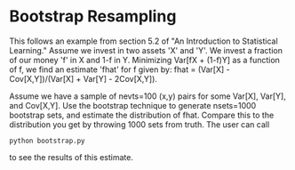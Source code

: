 # Bootstrap Resampling

This follows an example from section 5.2 of "An Introduction to Statistical
Learning." Assume we invest in two assets 'X' and 'Y'. We invest a fraction of
our money 'f' in X and 1-f in Y. Minimizing Var[fX + (1-f)Y] as a function of
f, we find an estimate 'fhat' for f given by:
   fhat = (Var[X] - Cov[X,Y])/(Var[X] + Var[Y] - 2Cov[X,Y]).

Assume we have a sample of nevts=100 (x,y) pairs for some Var[X], Var[Y], and
Cov[X,Y]. Use the bootstrap technique to generate nsets=1000 bootstrap sets,
and estimate the distribution of fhat. Compare this to the distribution you get
by throwing 1000 sets from truth. The user can call
```
python bootstrap.py
```
to see the results of this estimate.
